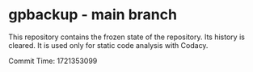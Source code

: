 # gpbackup - main branch

This repository contains the frozen state of the repository.
Its history is cleared. It is used only for static code
analysis with Codacy.

Commit Time: 1721353099